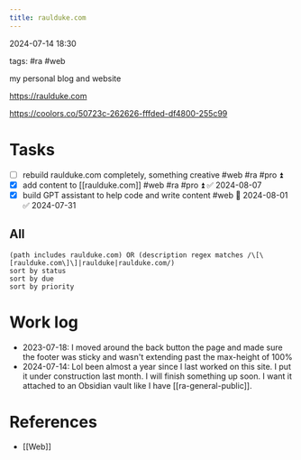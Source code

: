 ```yaml
---
title: raulduke.com
---
```

2024-07-14 18:30

tags: #ra #web 

my personal blog and website

https://raulduke.com 

https://coolors.co/50723c-262626-fffded-df4800-255c99
# Tasks
- [ ] rebuild raulduke.com completely, something creative #web #ra #pro ⏫ 
- [x] add content to [[raulduke.com]] #web #ra #pro ⏫ ✅ 2024-08-07
- [x] build GPT assistant to help code and write content #web 📅 2024-08-01 ✅ 2024-07-31
## All
```tasks
(path includes raulduke.com) OR (description regex matches /\[\[raulduke.com\]\]|raulduke|raulduke.com/)
sort by status
sort by due
sort by priority
```
# Work log
* 2023-07-18: I moved around the back button the page and made sure the footer was sticky and wasn't extending past the max-height of 100%
* 2024-07-14: Lol been almost a year since I last worked on this site. I put it under construction last month. I will finish something up soon. I want it attached to an Obsidian vault like I have [[ra-general-public]]. 
# References
- [[Web]]